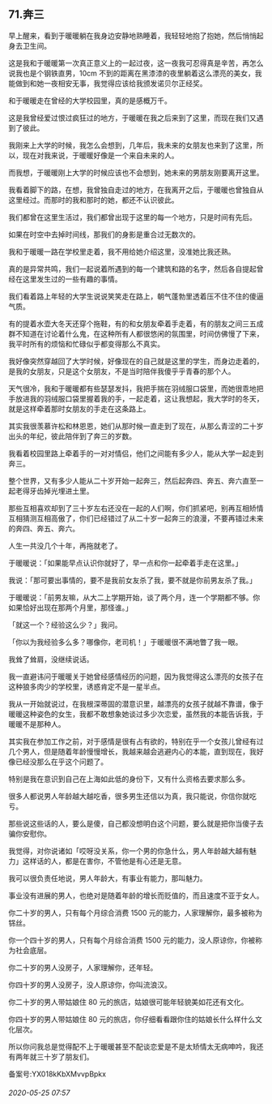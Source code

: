 ## 71.奔三
早上醒来，看到于暖暖躺在我身边安静地熟睡着，我轻轻地抱了抱她，然后悄悄起身去卫生间。


这是我和于暖暖第一次真正意义上的一起过夜，这一夜我可忍得真是辛苦，再怎么说我也是个钢铁直男，10cm 不到的距离在黑漆漆的夜里躺着这么漂亮的美女，我能做到和她一夜相安无事，我觉得应该给我颁发诺贝尔正经奖。


和于暖暖走在曾经的大学校园里，真的是感概万千。


这是我曾经爱过恨过疯狂过的地方，于暖暖在我之后来到了这里，而现在我们又遇到了彼此。


我刚来上大学的时候，我怎么会想到，几年后，我未来的女朋友也来到了这里，所以，现在对我来说，于暖暖好像是一个来自未来的人。


而我想，于暖暖刚上大学的时候应该也不会想到，她未来的男朋友刚要离开这里。


我看着脚下的路，在想，我曾独自走过的地方，在我离开之后，于暖暖也曾独自从这里经过。而那时的我和那时的她，都还不认识彼此。


我们都曾在这里生活过，我们都曾出现于这里的每一个地方，只是时间有先后。


如果在时空中去掉时间线，那我们的身影是重合过无数次的。


我和于暖暖一路在学校里走着，我不用给她介绍这里，没准她比我还熟。


真的是异常共鸣，我们一起说着所遇到的每一个建筑和路的名字，然后各自提起曾经在这里发生过的一些有趣的事情。


我们看着路上年轻的大学生说说笑笑走在路上，朝气蓬勃里透着压不住不住的傻逼气质。


有的提着水壶大冬天还穿个拖鞋，有的和女朋友牵着手走着，有的朋友之间三五成群不知道在讨论着什么鬼，在这种所有人都很悠闲的氛围里，时间仿佛慢了下来，我平时所有的烦恼和忙碌似乎都变得那么不真实。


我好像突然穿越回了大学时候，好像现在的自己就是这里的学生，而身边走着的，是我的女朋友，只是这个女朋友，不是当时陪伴我傻乎乎青春的那个人。


天气很冷，我和于暖暖都有些瑟瑟发抖，我把手揣在羽绒服口袋里，而她很乖地把手放进我的羽绒服口袋里握着我的手，一起走着，这让我想起，我大学时的冬天，就是这样牵着那时女朋友的手走在这条路上。


其实我很羡慕许松和林恩恩，她们从那时候一直走到了现在，从那么青涩的二十岁出头的年纪，彼此陪伴到了奔三的岁数。


我看着校园里路上牵着手的一对对情侣，他们之间能有多少人，能从大学一起走到奔三。


整个世界，又有多少人能从二十岁开始一起奔三，然后起奔四、奔五、奔六直至一起老得牙齿掉光埋进土里。


那些互相喜欢却到了三十岁左右还没在一起的人们啊，你们抓紧吧，别再互相矫情互相猜测互相高傲了，你们已经错过了从二十岁一起奔三的浪漫，不要再错过未来的奔四、奔五、奔六。


人生一共没几个十年，再拖就老了。


于暖暖说：「如果能早点认识你就好了，早一点和你一起牵着手走在这里。」


我说：「那可要出事情的，要不是我前女友杀了我，要不就是你前男友杀了我。」


于暖暖说：「前男友嘛，从大二上学期开始，谈了两个月，连一个学期都不够。你如果恰好出现在那两个月里，那怪谁。」


「就这一个？经验这么少？」我问。


「你以为我经验多么多？哪像你，老司机！」于暖暖很不满地瞥了我一眼。


我耸了耸肩，没继续说话。


我一直避讳问于暖暖关于她曾经感情经历的问题，因为我觉得这么漂亮的女孩子在这种狼多肉少的学校里，诱惑肯定不是一星半点。


我从一开始就说过，在我根深蒂固的潜意识里，越漂亮的女孩子就越不靠谱，像于暖暖这种姿色的女生，我都不敢想象她谈过多少次恋爱，虽然我的本能告诉我，于暖暖不是那种人。


其实我在参加工作之前，对于感情是很有占有欲的，特别在乎一个女孩儿曾经有过几个男人，但是随着年龄慢慢增长，我越来越会逃避内心的本能，直到现在，我好像已经没那么在乎这个问题了。


特别是我在意识到自己在上海如此低的身份下，又有什么资格去要求那么多。


很多人都说男人年龄越大越吃香，很多男生还信以为真，我只能说，你信你就吃亏。


那些说这些话的人，要么是傻，自己都没想明白这个问题，要么就是把你当傻子去骗你安慰你。


我觉得，对你说诸如「哎呀没关系，你一个男的你急什么，男人年龄越大越有魅力」这样话的人，都是在害你，不管他是有心还是无意。


我可以很负责任地说，男人年龄大，有事业有能力，那叫魅力。


事业没有进展的男人，也绝对是随着年龄的增长而贬值的，而且速度不亚于女人。


你二十岁的男人，只有每个月综合消费 1500 元的能力，人家理解你，最多被称为铞丝。


你一个四十岁的男人，只有每个月综合消费 1500 元的能力，没人原谅你，你被称为社会底层。


你二十岁的男人没房子，人家理解你，还年轻。


你四十岁的男人没房子，没人原谅你，你叫流浪汉。


你二十岁的男人带姑娘住 80 元的旅店，姑娘很可能年轻貌美如花还有文化。


你四十岁的男人带姑娘住 80 元的旅店，你仔细看看跟你住的姑娘长什么样什么文化层次。


所以你问我总是觉得配不上于暖暖甚至不配谈恋爱是不是太矫情太无病呻吟，我还有两年就三十岁了朋友们。


备案号:YX018kKbXMvvpBpkx


###### 2020-05-25 07:57
